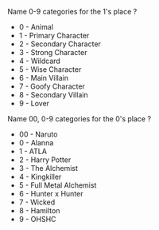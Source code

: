 
Name 0-9 categories for the 1's place
?
- 0 - Animal
- 1 - Primary Character
- 2 - Secondary Character
- 3 - Strong Character
- 4 - Wildcard
- 5 - Wise Character
- 6 - Main Villain
- 7 - Goofy Character
- 8 - Secondary Villain
- 9 - Lover
<!--LEARN:8E1lcqlR-->

Name 00, 0-9 categories for the 0's place
?
- 00 - Naruto
- 0 - Alanna
- 1 - ATLA
- 2 - Harry Potter
- 3 - The Alchemist
- 4 - Kingkiller
- 5 - Full Metal Alchemist
- 6 - Hunter x Hunter
- 7 - Wicked
- 8 - Hamilton
- 9 - OHSHC
<!--LEARN:jkp2oB3X-->

